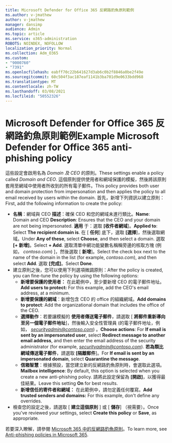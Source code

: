 ```yaml
---
title: Microsoft Defender for Office 365 反網路釣魚原則範例
ms.author: v-jmathew
author: v-jmathew
manager: dansimp
audience: Admin
ms.topic: article
ms.service: o365-administration
ROBOTS: NOINDEX, NOFOLLOW
localization_priority: Normal
ms.collection: Adm_O365
ms.custom:
- "9000760"
- "7391"
ms.openlocfilehash: eabff70c22b641627d3ab6c0b2f8846a0be2f49e
ms.sourcegitcommit: 60c504f3ac187eaf1141b3ba701d9e0633bdd968
ms.translationtype: MT
ms.contentlocale: zh-TW
ms.lasthandoff: 03/08/2021
ms.locfileid: "50552326"
---
```

# <a name="example-microsoft-defender-for-office-365-anti-phishing-policy"></a><span data-ttu-id="298e4-102">Microsoft Defender for Office 365 反網路釣魚原則範例</span><span class="sxs-lookup"><span data-stu-id="298e4-102">Example Microsoft Defender for Office 365 anti-phishing policy</span></span>

<span data-ttu-id="298e4-103">這些設定會啟用名為 *Domain 及 CEO* 的原則。</span><span class="sxs-lookup"><span data-stu-id="298e4-103">These settings enable a policy called *Domain and CEO*.</span></span> <span data-ttu-id="298e4-104">這個原則提供使用者和網域保護的模擬，然後將該原則套用至網域中使用者所收到的所有電子郵件。</span><span class="sxs-lookup"><span data-stu-id="298e4-104">This policy provides both user and domain protection from impersonation and then applies the policy to all email received by users within the domain.</span></span> <span data-ttu-id="298e4-105">首先，新增下列資訊以建立原則：</span><span class="sxs-lookup"><span data-stu-id="298e4-105">First, add the following information to create the policy:</span></span>

- <span data-ttu-id="298e4-106">**名稱**：網域與 CEO **描述**：確保 CEO 和您的網域未進行類比。</span><span class="sxs-lookup"><span data-stu-id="298e4-106">**Name**: Domain and CEO **Description**: Ensures that the CEO and your domain are not being impersonated.</span></span>
  <span data-ttu-id="298e4-107">**適用** 于：選取 **[收件者網域**]。</span><span class="sxs-lookup"><span data-stu-id="298e4-107">**Applied to**: Select **The recipient domain is**.</span></span> <span data-ttu-id="298e4-108">在 [ **任何**] 底下，選取 **[選擇**]，然後選取網域。</span><span class="sxs-lookup"><span data-stu-id="298e4-108">Under **Any of these**, select **Choose**, and then select a domain.</span></span> <span data-ttu-id="298e4-109">選取 **[+ 新增]**。</span><span class="sxs-lookup"><span data-stu-id="298e4-109">Select **+ Add**.</span></span> <span data-ttu-id="298e4-110">選取清單中網功能變數名稱稱旁邊的核取方塊 (例如， *contoso.com*) ]，然後選取 [ **新增**]。</span><span class="sxs-lookup"><span data-stu-id="298e4-110">Select the check box next to the name of the domain in the list (for example, *contoso.com*), and then select **Add**.</span></span> <span data-ttu-id="298e4-111">選取 **[完成]**。</span><span class="sxs-lookup"><span data-stu-id="298e4-111">Select **Done**.</span></span>
- <span data-ttu-id="298e4-112">建立原則之後，您可以使用下列選項微調原則：</span><span class="sxs-lookup"><span data-stu-id="298e4-112">After the policy is created, you can fine-tune the policy by using the following options:</span></span>
  - <span data-ttu-id="298e4-113">**新增要保護的使用者：** 在此範例中，至少要新增 CEO 的電子郵件地址。</span><span class="sxs-lookup"><span data-stu-id="298e4-113">**Add users to protect:** For this example, add the CEO's email address, at a minimum.</span></span>
  - <span data-ttu-id="298e4-114">**新增要保護的網域**：新增包含 CEO 的 office 的組織網域。</span><span class="sxs-lookup"><span data-stu-id="298e4-114">**Add domains to protect**: Add the organizational domain that includes the office of the CEO.</span></span>
  - <span data-ttu-id="298e4-115">**選擇動作**：若要讓模擬的 **使用者傳送電子郵件**，請選取 [ **將郵件重新導向至另一個電子郵件地址**]，然後輸入安全性管理員 (的電子郵件地址，例如， *securityadmin@contoso.com*) 。</span><span class="sxs-lookup"><span data-stu-id="298e4-115">**Choose actions**: For **If email is sent by an impersonated user**, select **Redirect message to another email address**, and then enter the email address of the security administrator (for example, *securityadmin@contoso.com*).</span></span> <span data-ttu-id="298e4-116">**若為類比網域傳送電子郵件**，請選取 **[隔離郵件**]。</span><span class="sxs-lookup"><span data-stu-id="298e4-116">For **If email is sent by an impersonated domain**, select **Quarantine the message**.</span></span>
  - <span data-ttu-id="298e4-117">**信箱智慧**：根據預設，當您建立新的反網路釣魚原則時，會選取此選項。</span><span class="sxs-lookup"><span data-stu-id="298e4-117">**Mailbox intelligence**: By default, this option is selected when you create a new anti-phishing policy.</span></span> <span data-ttu-id="298e4-118">請將此設定保留為 **[開啟]**，以獲得最佳結果。</span><span class="sxs-lookup"><span data-stu-id="298e4-118">Leave this setting **On** for best results.</span></span>
  - <span data-ttu-id="298e4-119">**新增信任的寄件者和網域：** 在此範例中，請勿定義任何覆寫。</span><span class="sxs-lookup"><span data-stu-id="298e4-119">**Add trusted senders and domains:** For this example, don't define any overrides.</span></span>
- <span data-ttu-id="298e4-120">檢查您的設定之後，請選取 [ **建立這個原則** ] 或 [ **儲存**] （視需要）。</span><span class="sxs-lookup"><span data-stu-id="298e4-120">Once you've reviewed your settings, select **Create this policy** or **Save**, as appropriate.</span></span>

<span data-ttu-id="298e4-121">若要深入瞭解，請參閱 [Microsoft 365 中的反網路釣魚原則](https://go.microsoft.com/fwlink/?linkid=2092235)。</span><span class="sxs-lookup"><span data-stu-id="298e4-121">To learn more, see [Anti-phishing policies in Microsoft 365](https://go.microsoft.com/fwlink/?linkid=2092235).</span></span>
